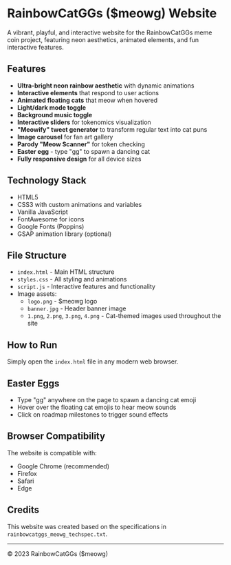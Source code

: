 # RainbowCatGGs ($meowg) Website

A vibrant, playful, and interactive website for the RainbowCatGGs meme coin project, featuring neon aesthetics, animated elements, and fun interactive features.

## Features

- **Ultra-bright neon rainbow aesthetic** with dynamic animations
- **Interactive elements** that respond to user actions
- **Animated floating cats** that meow when hovered
- **Light/dark mode toggle**
- **Background music toggle**
- **Interactive sliders** for tokenomics visualization
- **"Meowify" tweet generator** to transform regular text into cat puns
- **Image carousel** for fan art gallery
- **Parody "Meow Scanner"** for token checking
- **Easter egg** - type "gg" to spawn a dancing cat
- **Fully responsive design** for all device sizes

## Technology Stack

- HTML5
- CSS3 with custom animations and variables
- Vanilla JavaScript
- FontAwesome for icons
- Google Fonts (Poppins)
- GSAP animation library (optional)

## File Structure

- `index.html` - Main HTML structure
- `styles.css` - All styling and animations
- `script.js` - Interactive features and functionality
- Image assets:
  - `logo.png` - $meowg logo
  - `banner.jpg` - Header banner image
  - `1.png`, `2.png`, `3.png`, `4.png` - Cat-themed images used throughout the site

## How to Run

Simply open the `index.html` file in any modern web browser.

## Easter Eggs

- Type "gg" anywhere on the page to spawn a dancing cat emoji
- Hover over the floating cat emojis to hear meow sounds
- Click on roadmap milestones to trigger sound effects

## Browser Compatibility

The website is compatible with:
- Google Chrome (recommended)
- Firefox
- Safari
- Edge

## Credits

This website was created based on the specifications in `rainbowcatggs_meowg_techspec.txt`.

---

© 2023 RainbowCatGGs ($meowg) 